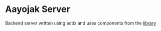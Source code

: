 # Aayojak Server

Backend server written using actix and uses components from the [library](https://github.com/paramsdas/aayojak-lib "aayojak-lib")
